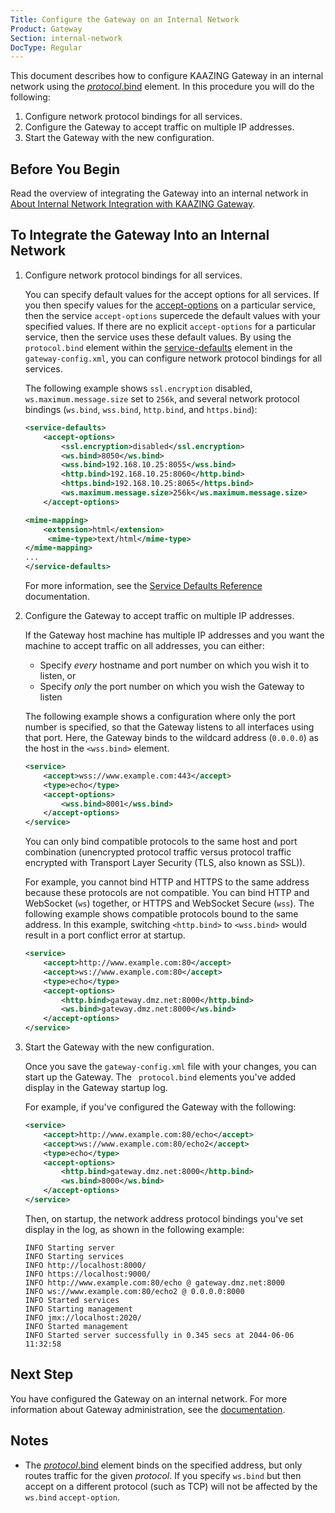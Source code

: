 ```yaml
---
Title: Configure the Gateway on an Internal Network
Product: Gateway
Section: internal-network
DocType: Regular
---
```


This document describes how to configure KAAZING Gateway in an internal network using the [*protocol*.bind](../admin-reference/r_configure_gateway_service.md#protocolbind) element. In this procedure you will do the following:

1.  Configure network protocol bindings for all services.
2.  Configure the Gateway to accept traffic on multiple IP addresses.
3.  Start the Gateway with the new configuration.

Before You Begin
----------------

Read the overview of integrating the Gateway into an internal network in [About Internal Network Integration with KAAZING Gateway](u_protocol_binding.md).

To Integrate the Gateway Into an Internal Network
----------------------------------------------------------------------------------

1.  Configure network protocol bindings for all services.

    You can specify default values for the accept options for all services. If you then specify values for the [accept-options](../admin-reference/r_configure_gateway_service.md#accept-options-and-connect-options) on a particular service, then the service `accept-options` supercede the default values with your specified values. If there are no explicit `accept-options` for a particular service, then the service uses these default values. By using the `protocol.bind` element within the [service-defaults](../admin-reference/r_configure_gateway_service_defaults.md) element in the `gateway-config.xml`, you can configure network protocol bindings for all services.

    The following example shows `ssl.encryption` disabled, `ws.maximum.message.size` set to `256k`, and several network protocol bindings (`ws.bind`, `wss.bind`, `http.bind`, and `https.bind`):

    ``` xml
    <service-defaults>
        <accept-options>
            <ssl.encryption>disabled</ssl.encryption>
            <ws.bind>8050</ws.bind>
            <wss.bind>192.168.10.25:8055</wss.bind>
            <http.bind>192.168.10.25:8060</http.bind>
            <https.bind>192.168.10.25:8065</https.bind>
            <ws.maximum.message.size>256k</ws.maximum.message.size>
        </accept-options>

    <mime-mapping>
        <extension>html</extension>
         <mime-type>text/html</mime-type>
    </mime-mapping>
    ...
    </service-defaults>
    ```

    For more information, see the [Service Defaults Reference](../admin-reference/r_configure_gateway_service_defaults.md) documentation.

2.  Configure the Gateway to accept traffic on multiple IP addresses.

    If the Gateway host machine has multiple IP addresses and you want the machine to accept traffic on all addresses, you can either:

    -   Specify *every* hostname and port number on which you wish it to listen, or
    -   Specify *only* the port number on which you wish the Gateway to listen

    The following example shows a configuration where only the port number is specified, so that the Gateway listens to all interfaces using that port. Here, the Gateway binds to the wildcard address (`0.0.0.0`) as the host in the `<wss.bind>` element.

    ``` xml
    <service>
        <accept>wss://www.example.com:443</accept>
        <type>echo</type>
        <accept-options>  
            <wss.bind>8001</wss.bind>
        </accept-options>
    </service>
    ```

    You can only bind compatible protocols to the same host and port combination (unencrypted protocol traffic versus protocol traffic encrypted with Transport Layer Security (TLS, also known as SSL)).

    For example, you cannot bind HTTP and HTTPS to the same address because these protocols are not compatible. You can bind HTTP and WebSocket (`ws`) together, or HTTPS and WebSocket Secure (`wss`). The following example shows compatible protocols bound to the same address. In this example, switching `<http.bind>` to `<wss.bind>` would result in a port conflict error at startup.

    ``` xml
    <service>
        <accept>http://www.example.com:80</accept>
        <accept>ws://www.example.com:80</accept>
        <type>echo</type>
        <accept-options>
            <http.bind>gateway.dmz.net:8000</http.bind>
            <ws.bind>gateway.dmz.net:8000</ws.bind>
        </accept-options>
    </service>
    ```

3.  Start the Gateway with the new configuration.

    Once you save the `gateway-config.xml` file with your changes, you can start up the Gateway. The ` protocol.bind` elements you've added display in the Gateway startup log.

    For example, if you've configured the Gateway with the following:

    ``` xml
    <service>
        <accept>http://www.example.com:80/echo</accept>
        <accept>ws://www.example.com:80/echo2</accept>
        <type>echo</type>
        <accept-options>
            <http.bind>gateway.dmz.net:8000</http.bind>
            <ws.bind>8000</ws.bind>
        </accept-options>
    </service>
    ```

    Then, on startup, the network address protocol bindings you've set display in the log, as shown in the following example:

      ```
      INFO Starting server
      INFO Starting services
      INFO http://localhost:8000/
      INFO https://localhost:9000/
      INFO http://www.example.com:80/echo @ gateway.dmz.net:8000
      INFO ws://www.example.com:80/echo2 @ 0.0.0.0:8000
      INFO Started services
      INFO Starting management
      INFO jmx://localhost:2020/
      INFO Started management
      INFO Started server successfully in 0.345 secs at 2044-06-06 11:32:58
       ```

Next Step
--------------------------------

You have configured the Gateway on an internal network. For more information about Gateway administration, see the [documentation](../index.md).

Notes
-----

-   The [*protocol*.bind](../admin-reference/r_configure_gateway_service.md#protocolbind) element binds on the specified address, but only routes traffic for the given *protocol*. If you specify `ws.bind` but then accept on a different protocol (such as TCP) will not be affected by the `ws.bind` `accept-option`.
